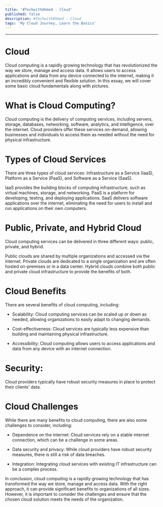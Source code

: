```yaml
---
title: '#TechwithAhmed - Cloud'
published: false
description: #TechwithAhmed - Cloud
tags: 'My Cloud Journey, Learn the Basics'
---
```

---

# Cloud
Cloud computing is a rapidly growing technology that has revolutionized the way we store, manage and access data. It allows users to access applications and data from any device connected to the internet, making it an incredibly convenient and flexible solution. In this essay, we will cover some basic cloud fundamentals along with pictures.

# What is Cloud Computing?
Cloud computing is the delivery of computing services, including servers, storage, databases, networking, software, analytics, and intelligence, over the internet. Cloud providers offer these services on-demand, allowing businesses and individuals to access them as needed without the need for physical infrastructure.

# Types of Cloud Services
There are three types of cloud services: Infrastructure as a Service (IaaS), Platform as a Service (PaaS), and Software as a Service (SaaS).

IaaS provides the building blocks of computing infrastructure, such as virtual machines, storage, and networking. PaaS is a platform for developing, testing, and deploying applications. SaaS delivers software applications over the internet, eliminating the need for users to install and run applications on their own computers.

# Public, Private, and Hybrid Cloud
Cloud computing services can be delivered in three different ways: public, private, and hybrid.

Public clouds are shared by multiple organizations and accessed via the internet. Private clouds are dedicated to a single organization and are often hosted on-premises or in a data center. Hybrid clouds combine both public and private cloud infrastructure to provide the benefits of both.

# Cloud Benefits
There are several benefits of cloud computing, including:

- Scalability: Cloud computing services can be scaled up or down as needed, allowing organizations to easily adapt to changing demands.

- Cost-effectiveness: Cloud services are typically less expensive than building and maintaining physical infrastructure.

- Accessibility: Cloud computing allows users to access applications and data from any device with an internet connection.

# Security: 
Cloud providers typically have robust security measures in place to protect their clients' data.

# Cloud Challenges
While there are many benefits to cloud computing, there are also some challenges to consider, including:

- Dependence on the internet: Cloud services rely on a stable internet connection, which can be a challenge in some areas.

- Data security and privacy: While cloud providers have robust security measures, there is still a risk of data breaches.

- Integration: Integrating cloud services with existing IT infrastructure can be a complex process.

In conclusion, cloud computing is a rapidly growing technology that has transformed the way we store, manage and access data. With the right approach, it can provide significant benefits to organizations of all sizes. However, it is important to consider the challenges and ensure that the chosen cloud solution meets the needs of the organization.
